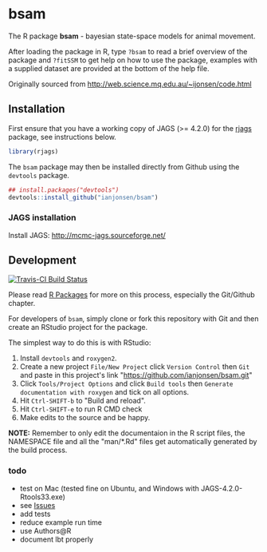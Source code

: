 # bsam

The R package **bsam** - bayesian state-space models for animal movement. 

After loading the package in R, type `?bsam` to read a brief overview of the package and `?fitSSM` to get help on how to use the package, examples with a supplied dataset are provided at the bottom of the help file. 

Originally sourced from http://web.science.mq.edu.au/~ijonsen/code.html

## Installation

First ensure that you have a working copy of JAGS (>= 4.2.0) for the [rjags](https://cran.r-project.org/web/packages/rjags/index.html) package, 
see instructions below. 

```R
library(rjags)
```

The `bsam` package may then be installed directly from Github using the `devtools` package. 

```R
## install.packages("devtools")  
devtools::install_github("ianjonsen/bsam")
```
### JAGS installation

Install JAGS: http://mcmc-jags.sourceforge.net/

## Development
[![Travis-CI Build Status](https://travis-ci.org/profile/ianjonsen.svg?branch=master)](https://travis-ci.org/profile/ianjonsen)

Please read [R Packages](http://r-pkgs.had.co.nz/) for more on this process, especially the Git/Github chapter. 

For developers of `bsam`, simply clone or fork this repository with Git and then create an RStudio project for the package. 

The simplest way to do this is with RStudio: 

1. Install `devtools` and `roxygen2`. 
2. Create a new project `File/New Project` click `Version Control` then `Git` and paste in this project's link "https://github.com/ianjonsen/bsam.git"
3. Click `Tools/Project Options` and click `Build tools` then `Generate documentation with roxygen` and tick on all options. 
4. Hit `Ctrl-SHIFT-b` to "Build and reload". 
5. Hit `Ctrl-SHIFT-e` to run R CMD check
6. Make edits to the source and be happy. 

**NOTE:** Remember to only edit the documentaion in the R script files, the NAMESPACE file and all the "man/*.Rd" files get automatically generated by the build process. 

### todo

- test on Mac (tested fine on Ubuntu, and Windows with JAGS-4.2.0-Rtools33.exe)
- see [Issues](https://github.com/ianjonsen/bsam/issues)
- add tests
- reduce example run time
- use Authors@R
- document lbt properly

